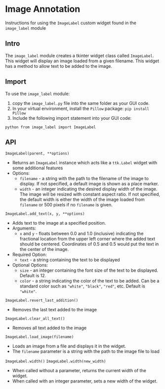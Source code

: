 # Image Annotation

Instructions for using the `ImageLabel` custom widget found in the 
`image_label` module

## Intro
The `image_label` module creates a tkinter widget class called 
`ImageLabel`.  This widget will display an image loaded from a given filename.
This widget has a method to allow text to be added to the image.

## Import
To use the `image_label` module:
1. copy the `image_label.py` file into the same folder as your GUI code.  
2. In your virtual environment, install the `Pillow` package: 
`pip install Pillow`
3. Include the following import statement into your GUI code:

``python
from image_label import ImageLabel
``

## API

`ImageLabel(parent, **options)`
* Returns an `ImageLabel` instance which acts like a `ttk.Label` widget with
  some additional features
* Options:
  * `filename` - a string with the path to the filename of the image to
    display.  If not specified, a default image is shown as a place marker.
  * `width` - an integer indicating the desired display width of the image.
    The image will be resized with constant aspect ratio.  If not specified,
    the default width is either the width of the image loaded from `filename`
    or 500 pixels if no `filename` is given.

`ImageLabel.add_text(x, y, **options)`
* Adds text to the image at a specified position.
* Arguments:
  * `x` and `y` - floats between 0.0 and 1.0 (inclusive) indicating the
    fractional location from the upper left corner where the added text should
    be centered.  Coordinates of 0.5 and 0.5 would put the text in the center
    of the image.
* Required Option:
  * `text` - a string containing the text to be displayed
* Optional Options:
  * `size` - an integer containing the font size of the text to be displayed.
    Default is 12.
  * `color` - a string indicating the color of the text to be added.  Can be
    a standard color such as `"white"`, `"black"`, `"red"`, etc.  Default is
    `"white"`.

`ImageLabel.revert_last_addition()`
* Removes the last text added to the image

`ImageLabel.clear_all_text()`
* Removes all text added to the image

`ImageLabel.load_image(filename)`
* Loads an image from a file and displays it in the widget.
* The `filename` parameter is a string with the path to the image file to load

`ImageLabel.width()`
`ImageLabel.width(new_width)`
* When called without a parameter, returns the current width of the widget.
* When called with an integer parameter, sets a new width of the widget.
